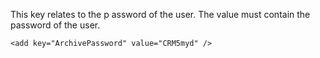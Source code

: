 <properties date="2016-05-10"
SortOrder="118"
/>

This key relates to the p assword of the user. The value must contain the password of the user.

```
<add key="ArchivePassword" value="CRM5myd" />

 
```
